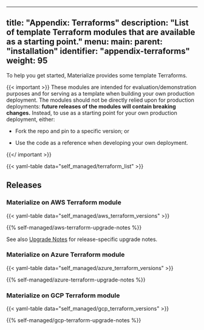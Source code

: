 
---
title: "Appendix: Terraforms"
description: "List of template Terraform modules that are available as a
starting point."
menu:
  main:
    parent: "installation"
    identifier: "appendix-terraforms"
    weight: 95
---

To help you get started, Materialize provides some template Terraforms.

{{< important >}}
These modules are intended for evaluation/demonstration purposes and for serving
as a template when building your own production deployment. The modules should
not be directly relied upon for production deployments: **future releases of the
modules will contain breaking changes.** Instead, to use as a starting point for
your own production deployment, either:

- Fork the repo and pin to a specific version; or

- Use the code as a reference when developing your own deployment.

{{</ important >}}

{{< yaml-table data="self_managed/terraform_list" >}}

## Releases

### Materialize on AWS Terraform module

{{< yaml-table data="self_managed/aws_terraform_versions" >}}

{{% self-managed/aws-terraform-upgrade-notes %}}

See also [Upgrade Notes](
https://github.com/MaterializeInc/terraform-aws-materialize?tab=readme-ov-file#upgrade-notes)
for release-specific upgrade notes.


### Materialize on Azure Terraform module

{{< yaml-table data="self_managed/azure_terraform_versions" >}}

{{% self-managed/azure-terraform-upgrade-notes %}}

### Materialize on GCP Terraform module

{{< yaml-table data="self_managed/gcp_terraform_versions" >}}

{{% self-managed/gcp-terraform-upgrade-notes %}}

